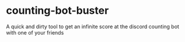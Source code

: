 # counting-bot-buster
A quick and dirty tool to get an infinite score at the discord counting bot with one of your friends
